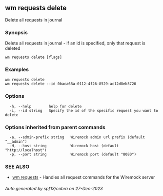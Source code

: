 ## wm requests delete

Delete all requests in journal

### Synopsis

Delete all requests in journal - if an id is specified, only that request is deleted

```
wm requests delete [flags]
```

### Examples

```
wm requests delete
wm requests delete --id 0baca68a-0112-4f26-8529-ac12d8eb3720

```

### Options

```
  -h, --help        help for delete
  -i, --id string   Specify the id of the specific request you want to delete
```

### Options inherited from parent commands

```
  -a, --admin-prefix string   Wiremock admin url prefix (default "__admin")
  -H, --host string           Wiremock host (default "http://localhost")
  -p, --port string           Wiremock port (default "8080")
```

### SEE ALSO

* [wm requests](wm_requests.md)	 - Handles all request commands for the Wiremock server

###### Auto generated by spf13/cobra on 27-Dec-2023
